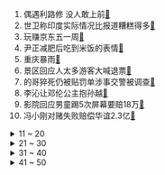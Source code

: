 1. 偶遇利路修 没人敢上前[:link:](https://s.weibo.com/weibo?q=%23偶遇利路修%20没人敢上前%23&Refer=top)
2. 世卫称印度实际情况比报道糟糕得多[:link:](https://s.weibo.com/weibo?q=%23世卫称印度实际情况比报道糟糕得多%23&Refer=top)
3. 玩赚京东五一周[:link:](https://s.weibo.com/weibo?q=%23玩赚京东五一周%23&Refer=top)
4. 尹正减肥后吃到米饭的表情[:link:](https://s.weibo.com/weibo?q=%23尹正减肥后吃到米饭的表情%23&Refer=top)
5. 重庆暴雨[:link:](https://s.weibo.com/weibo?q=%23重庆暴雨%23&Refer=top)
6. 景区回应人太多游客大喊退票[:link:](https://s.weibo.com/weibo?q=%23景区回应人太多游客大喊退票%23&Refer=top)
7. 的哥猝死仍被贴罚单涉事交警被调查[:link:](https://s.weibo.com/weibo?q=%23的哥猝死仍被贴罚单涉事交警被调查%23&Refer=top)
8. 李沁让邓伦公主抱孙越[:link:](https://s.weibo.com/weibo?q=%23李沁让邓伦公主抱孙越%23&Refer=top)
9. 影院回应男童踢5次屏幕要赔18万[:link:](https://s.weibo.com/weibo?q=%23影院回应男童踢5次屏幕要赔18万%23&Refer=top)
10. 冯小刚对赌失败赔偿华谊2.3亿[:link:](https://s.weibo.com/weibo?q=%23冯小刚对赌失败赔偿华谊2.3亿%23&Refer=top)
<details>
<summary>11 ~ 20</summary>

11. 广西一湿地公园4年违规建设8个项目[:link:](https://s.weibo.com/weibo?q=%23广西一湿地公园4年违规建设8个项目%23&Refer=top)
12. 印度[:link:](https://s.weibo.com/weibo?q=%23印度%23&Refer=top)
13. 刘浩存演的小兰[:link:](https://s.weibo.com/weibo?q=%23刘浩存演的小兰%23&Refer=top)
14. 黄子韬说实在是干不过家里的网[:link:](https://s.weibo.com/weibo?q=%23黄子韬说实在是干不过家里的网%23&Refer=top)
15. 2021年宁夏公务员笔试20人被处理[:link:](https://s.weibo.com/weibo?q=%232021年宁夏公务员笔试20人被处理%23&Refer=top)
16. 时代少年团助理把私生送进派出所[:link:](https://s.weibo.com/weibo?q=%23时代少年团助理把私生送进派出所%23&Refer=top)
17. 宋仲基 文森佐[:link:](https://s.weibo.com/weibo?q=%23宋仲基%20文森佐%23&Refer=top)
18. 李现 你可以永远相信对抗路[:link:](https://s.weibo.com/weibo?q=%23李现%20你可以永远相信对抗路%23&Refer=top)
19. 你决心离职的引爆点是什么[:link:](https://s.weibo.com/weibo?q=%23你决心离职的引爆点是什么%23&Refer=top)
20. C罗双响[:link:](https://s.weibo.com/weibo?q=%23C罗双响%23&Refer=top)
</details>
<details>
<summary>21 ~ 30</summary>

21. 印度女子为确诊母亲做人工呼吸[:link:](https://s.weibo.com/weibo?q=%23印度女子为确诊母亲做人工呼吸%23&Refer=top)
22. 乃万婚纱造型[:link:](https://s.weibo.com/weibo?q=%23乃万婚纱造型%23&Refer=top)
23. 山河令主题演唱会彩排花絮[:link:](https://s.weibo.com/weibo?q=%23山河令主题演唱会彩排花絮%23&Refer=top)
24. 林一跳新疆舞[:link:](https://s.weibo.com/weibo?q=%23林一跳新疆舞%23&Refer=top)
25. 2021年首个暴雨蓝色预警[:link:](https://s.weibo.com/weibo?q=%232021年首个暴雨蓝色预警%23&Refer=top)
26. 小鬼小丑造型[:link:](https://s.weibo.com/weibo?q=%23小鬼小丑造型%23&Refer=top)
27. 最受女生欢迎的身材[:link:](https://s.weibo.com/weibo?q=%23最受女生欢迎的身材%23&Refer=top)
28. 孙怡睡姿[:link:](https://s.weibo.com/weibo?q=%23孙怡睡姿%23&Refer=top)
29. 字母哥49分[:link:](https://s.weibo.com/weibo?q=%23字母哥49分%23&Refer=top)
30. 张康阳 可以骄傲地喊出国米是冠军[:link:](https://s.weibo.com/weibo?q=%23张康阳%20可以骄傲地喊出国米是冠军%23&Refer=top)
</details>
<details>
<summary>31 ~ 40</summary>

31. 大自然能有多惊艳[:link:](https://s.weibo.com/weibo?q=%23大自然能有多惊艳%23&Refer=top)
32. 福建尤溪现实版山水武侠世界[:link:](https://s.weibo.com/weibo?q=%23福建尤溪现实版山水武侠世界%23&Refer=top)
33. 叶小妹像极了幼儿园园长[:link:](https://s.weibo.com/weibo?q=%23叶小妹像极了幼儿园园长%23&Refer=top)
34. 林墨手机屏保[:link:](https://s.weibo.com/weibo?q=%23林墨手机屏保%23&Refer=top)
35. 16岁少女跳江身亡案警方已刑拘多人[:link:](https://s.weibo.com/weibo?q=%2316岁少女跳江身亡案警方已刑拘多人%23&Refer=top)
36. 唐九洲罗一舟直播[:link:](https://s.weibo.com/weibo?q=%23唐九洲罗一舟直播%23&Refer=top)
37. 饲养员直播给猴子化妆[:link:](https://s.weibo.com/weibo?q=%23饲养员直播给猴子化妆%23&Refer=top)
38. 觉醒年代[:link:](https://s.weibo.com/weibo?q=%23觉醒年代%23&Refer=top)
39. 秘密访客[:link:](https://s.weibo.com/weibo?q=%23秘密访客%23&Refer=top)
40. 世卫专家称印度或已感染3.5至5.3亿人[:link:](https://s.weibo.com/weibo?q=%23世卫专家称印度或已感染3.5至5.3亿人%23&Refer=top)
</details>
<details>
<summary>41 ~ 50</summary>

41. 草莓音乐节[:link:](https://s.weibo.com/weibo?q=%23草莓音乐节%23&Refer=top)
42. 上海外滩昨日累计客流突破40万人次[:link:](https://s.weibo.com/weibo?q=%23上海外滩昨日累计客流突破40万人次%23&Refer=top)
43. 有哪些非常漂亮的比喻[:link:](https://s.weibo.com/weibo?q=%23有哪些非常漂亮的比喻%23&Refer=top)
44. 外滩无人机表演[:link:](https://s.weibo.com/weibo?q=%23外滩无人机表演%23&Refer=top)
45. 运钞车突遭抢劫司机临危不乱逃离[:link:](https://s.weibo.com/weibo?q=%23运钞车突遭抢劫司机临危不乱逃离%23&Refer=top)
46. 南俪田雨岚深夜谈心[:link:](https://s.weibo.com/weibo?q=%23南俪田雨岚深夜谈心%23&Refer=top)
47. 你的婚礼[:link:](https://s.weibo.com/weibo?q=%23你的婚礼%23&Refer=top)
48. 广东球迷在家里看球有多喜感[:link:](https://s.weibo.com/weibo?q=%23广东球迷在家里看球有多喜感%23&Refer=top)
49. 甘肃水上交通事故已致1人遇难[:link:](https://s.weibo.com/weibo?q=%23甘肃水上交通事故已致1人遇难%23&Refer=top)
50. 猫房间价格赶上人宾馆[:link:](https://s.weibo.com/weibo?q=%23猫房间价格赶上人宾馆%23&Refer=top)
</details>